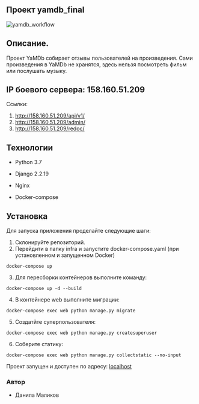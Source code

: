 ## Проект yamdb_final

![yamdb_workflow](https://github.com/DanMalikov/yamdb_final/actions/workflows/yamdb_workflow.yml/badge.svg)

## Описание.
Проект YaMDb собирает отзывы пользователей на произведения. Сами произведения в YaMDb не хранятся, здесь нельзя посмотреть фильм или послушать музыку.

## IP боевого сервера: 158.160.51.209

Ссылки:
1) http://158.160.51.209/api/v1/
2) http://158.160.51.209/admin/
3) http://158.160.51.209/redoc/


## Технологии

- Python 3.7

- Django 2.2.19

- Nginx

- Docker-compose

## Установка

Для запуска приложения проделайте следующие шаги:

1. Склонируйте репозиторий.
2. Перейдити в папку infra и запустите docker-compose.yaml (при установленном и запущенном Docker)
```
docker-compose up
```
3. Для пересборки контейнеров выполните команду:
```
docker-compose up -d --build
```
4. В контейнере web выполните миграции:
```
docker-compose exec web python manage.py migrate
```
5. Создатйте суперпользователя:
```
docker-compose exec web python manage.py createsuperuser
```
6. Соберите статику:
```
docker-compose exec web python manage.py collectstatic --no-input
```
Проект запущен и доступен по адресу: [localhost](http://localhost/admin/)

### Автор
- Данила Маликов
